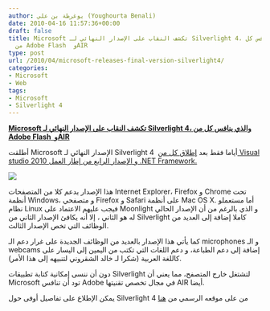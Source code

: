 ```yaml
---
author: يوغرطة بن علي (Youghourta Benali)
date: 2010-04-16 11:57:36+00:00
draft: false
title: Microsoft تكشف النقاب على الإصدار النهائي لـ Silverlight 4، والذي ينافس كل
  من Adobe Flash  وAIR
type: post
url: /2010/04/microsoft-releases-final-version-silverlight4/
categories:
- Microsoft
- Web
tags:
- Microsoft
- Silverlight 4
---
```


[**Microsoft تكشف النقاب على الإصدار النهائي لـ Silverlight 4، والذي ينافس كل من Adobe Flash  وAIR**](http://www.it-scoop.com/2010/04/microsoft-releases-final-version-silverlight4)


أطلقت Microsoft الإصدار النهائي لـ Silverlight 4  أياما فقط بعد [إطلاق كل من Visual studio 2010 و الإصدار الرابع من إطار العمل .NET Framework.](../../../../../2010/04/microsoft-launches-visual-studio-2010/)

[![](http://www.it-scoop.com/wp-content/uploads/2010/04/Silverlight-4-Is-Here-Get-Started-Now.jpg)
](http://www.it-scoop.com/2010/04/microsoft-releases-final-version-silverlight4)

هذا الإصدار يدعم كلا من المتصفحات Internet Explorer، Firefox و Chrome تحت أنظمة Windows، و متصفحي Firefox و Safari على أنظمة Mac OS X. أما مستعملو نظام Linux فيجب عليهم الاعتماد على Moonlight و الذي بالرغم من أن الإصدار الحالي له هو الثاني ، إلا أنه يكافئ الإصدار الثاني من Silverlight كاملا إضافة إلى العديد من الوظائف التي تخص الإصدار الثالث.

كما يأتي هذا الإصدار بالعديد من الوظائف الجديدة على غرار دعم الـ microphones و الـ webcams إضافة إلى دعم الطباعة، و دعم اللغات التي تكتب من اليمين إلى اليسار على كاللغة العربية (شكرا لـ خالد الشقروني لتنبيهه إلى هذا الأمر).

دون أن ننسى إمكانية كتابة تطبيقات Silverlight لتشتغل خارج المتصفح، مما يعني أن Microsoft تود أن تنافس Adobe في مجال تخصص تقنيتها AIR أيضا.

يمكن الإطلاع على تفاصيل أوفى حول Silverlight 4 من على موقعه الرسمي من [هنا](http://www.silverlight.net/)
